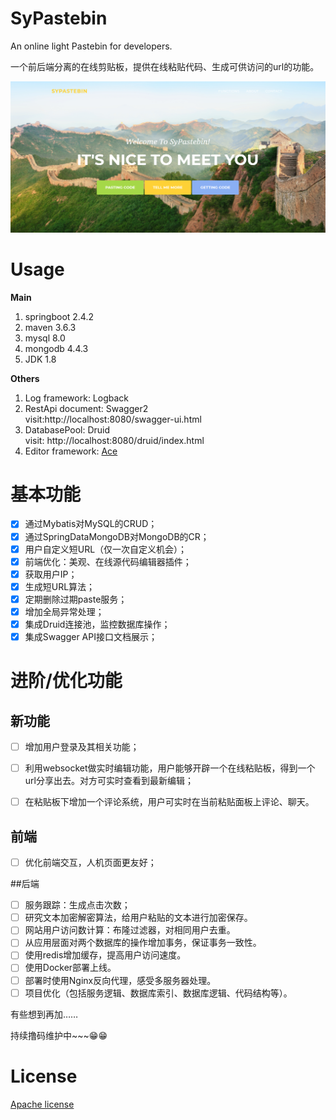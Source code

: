 # SyPastebin
An online light Pastebin for developers.

一个前后端分离的在线剪贴板，提供在线粘贴代码、生成可供访问的url的功能。

![The Great Wall of China](./READMESrc/sypastebin.png)

# Usage
**Main**
1. springboot 2.4.2
2. maven 3.6.3
3. mysql 8.0
4. mongodb 4.4.3
5. JDK 1.8

**Others**
1. Log framework: Logback
2. RestApi document: Swagger2  
visit:http://localhost:8080/swagger-ui.html
3. DatabasePool: Druid  
visit: http://localhost:8080/druid/index.html
4. Editor framework: [Ace](https://ace.c9.io/)

# 基本功能
- [x] 通过Mybatis对MySQL的CRUD；
- [x] 通过SpringDataMongoDB对MongoDB的CR；
- [x] 用户自定义短URL（仅一次自定义机会）；
- [x] 前端优化：美观、在线源代码编辑器插件；
- [x] 获取用户IP；
- [x] 生成短URL算法；
- [x] 定期删除过期paste服务；
- [x] 增加全局异常处理；
- [x] 集成Druid连接池，监控数据库操作；
- [x] 集成Swagger API接口文档展示；

# 进阶/优化功能
## 新功能
- [ ] 增加用户登录及其相关功能；
- [ ] 利用websocket做实时编辑功能，用户能够开辟一个在线粘贴板，得到一个url分享出去。对方可实时查看到最新编辑；
- [ ] 在粘贴板下增加一个评论系统，用户可实时在当前粘贴面板上评论、聊天。


## 前端
- [ ] 优化前端交互，人机页面更友好；


##后端
- [ ] 服务跟踪：生成点击次数；
- [ ] 研究文本加密解密算法，给用户粘贴的文本进行加密保存。
- [ ] 网站用户访问数计算：布隆过滤器，对相同用户去重。
- [ ] 从应用层面对两个数据库的操作增加事务，保证事务一致性。
- [ ] 使用redis增加缓存，提高用户访问速度。
- [ ] 使用Docker部署上线。
- [ ] 部署时使用Nginx反向代理，感受多服务器处理。
- [ ] 项目优化（包括服务逻辑、数据库索引、数据库逻辑、代码结构等）。

有些想到再加……

持续撸码维护中~~~😁😁

# License
[Apache license](https://www.apache.org/licenses/LICENSE-2.0)
